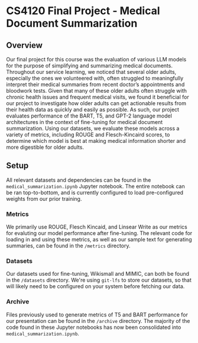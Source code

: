 # CS4120 Final Project - Medical Document Summarization

## Overview

Our final project for this course was the evaluation of various LLM models for the purpose of simplifying and summarizing medical documents. Throughout our service learning, we noticed that several older adults, especially the ones we volunteered with, often struggled to meaningfully interpret their medical summaries from recent doctor’s appointments and bloodwork tests. Given that many of these older adults often struggle with chronic health issues and frequent medical visits, we found it beneficial for our project to investigate how older adults can get actionable results from their health data as quickly and easily as possible. 
As such, our project evaluates performance of the BART, T5, and GPT-2 language model architectures in the context of fine-tuning for medical document summarization. Using our datasets, we evaluate these models across a variety of metrics, including ROUGE and Flesch-Kincaird scores, to determine which model is best at making medical information shorter and more digestible for older adults. 

## Setup

All relevant datasets and dependencies can be found in the ``medical_summarization.ipynb`` Jupyter notebook. The entire notebook can be ran top-to-bottom, and is currently configured to load pre-configured weights from our prior training.


### Metrics

We primarily use ROUGE, Flesch Kincaid, and Linsear Write as our metrics for evaluting our model performance after fine-tuning. The relevant code for loading in and using these metrics, as well as our sample text for generating summaries, can be found in the ``/metrics`` directory.

### Datasets

Our datasets used for fine-tuning, Wikismall and MIMIC, can both be found in the ``/datasets`` directory. We're using ``git-lfs`` to store our datasets, so that will likely need to be configured on your system before fetching our data. 

### Archive

Files previously used to generate metrics of T5 and BART performance for our presentation can be found in the ``/archive`` directory. The majority of the code found in these Jupyter notebooks has now been consolidated into ``medical_summarization.ipynb``.
